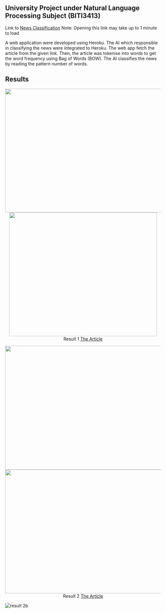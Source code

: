 ## University Project under Natural Language Processing Subject (BITI3413)

Link to [News Classification](https://biti3413-nlp-newsclassify.herokuapp.com/)
Note: Opening this link may take up to 1 minute to load

A web application were developed using Heroku. The AI which responsible in classifying the news were integrated to Heroku.
The web app fetch the article from the given link. Then, the article was tokenise into words to get the word frequency using Bag of Words (BOW). The AI classifies the news by reading the pattern number of words.



## Results
<p align="center">
  <img width="517" height="400" src="https://user-images.githubusercontent.com/55189926/158936358-4d931049-4021-48ba-aeb1-ed6a95efd93d.png">
  <img width="478" height="400" src="https://user-images.githubusercontent.com/55189926/158936370-c71ece58-ddf9-4f5a-ab8e-65aeb1fd5a30.png">
  <br>
  Result 1 <a href="https://www.unlv.edu/news/release/astronomers-closer-unlocking-origin-mysterious-fast-radio-bursts">The Article</a>
  <br>
</p>

<p align="center">
  <img width="516" height="400" src="https://user-images.githubusercontent.com/55189926/158937328-6b3a1c71-f887-4e4b-9bd1-d53042b79031.png">
  <img width="506" height="400" src="https://user-images.githubusercontent.com/55189926/158937835-c6d9684f-45eb-4d3b-8975-09918eadcee8.png">
  <br>
  Result 2 <a href="https://www.malaymail.com/news/malaysia/2022/03/16/celcom-digi-maxis-and-u-mobile-welcome-govt-decision-to-rollout-5g-via-sing/2047827">The Article</a>
</p>

![result 2b](https://user-images.githubusercontent.com/55189926/158937835-c6d9684f-45eb-4d3b-8975-09918eadcee8.png)
